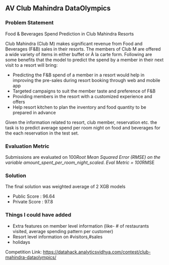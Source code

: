 ## AV Club Mahindra DataOlympics

### Problem Statement
Food & Beverages Spend Prediction in Club Mahindra Resorts

Club Mahindra (Club M) makes significant revenue from Food and Beverages (F&B) sales in their resorts. The members of Club M are offered a wide variety of items in either buffet or À la carte form. Following are some benefits that the model to predict the spend by a member in their next visit to a resort will bring:

- Predicting the F&B spend of a member in a resort would help in improving the pre-sales during resort booking through web and mobile app
- Targeted campaigns to suit the member taste and preference of F&B
- Providing members in the resort with a customized experience and offers
- Help resort kitchen to plan the inventory and food quantity to be prepared in advance

Given the information related to resort, club member, reservation etc. the task is to predict average spend per room night on food and beverages for the each reservation in the test set.

### Evaluation Metric

Submissions are evaluated on 100*Root Mean Squared Error (RMSE) on the variable amount_spent_per_room_night_scaled.
Eval Metric = 100*RMSE

### Solution
The final solution was weighted average of 2 XGB models

- Public Score : 96.64
- Private Score : 97.8

### Things I could have added
- Extra features on member level information (like- # of restaurants visited, average spending pattern per customer)
- Resort level information on #visitors,#sales
- holidays

Competition Link: https://datahack.analyticsvidhya.com/contest/club-mahindra-dataolympics/
